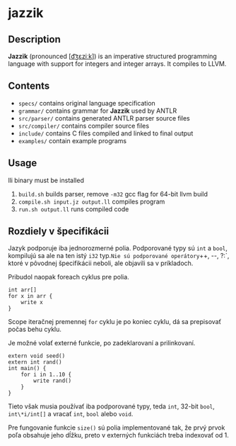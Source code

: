 jazzik
======

Description
-----------

**Jazzik** (pronounced \[[d͡ʒɛziːk](http://en.wikipedia.org/wiki/International_Phonetic_Alphabet)\])
is an imperative structured programming language
with support for integers and integer arrays.
It compiles to LLVM.

Contents
--------

* `specs/` contains original language specification
* `grammar/` contains grammar for **Jazzik** used by ANTLR
* `src/parser/` contains generated ANTLR parser source files
* `src/compiler/` contains compiler source files
* `include/` contains C files compiled and linked to final output
* `examples/` contain example programs

Usage
-----

lli binary must be installed

1. `build.sh` builds parser, remove `-m32` gcc flag for 64-bit llvm build
2. `compile.sh input.jz output.ll` compiles program
3. `run.sh output.ll` runs compiled code

Rozdiely v špecifikácii
-----------------------

Jazyk podporuje iba jednorozmerné polia.
Podporované typy sú `int` a `bool`, kompilujú sa ale na ten istý `i32` typ.`
Nie sú podporované operátory `++, --, ?:`, ktoré v pôvodnej špecifikácii neboli,
		ale objavili sa v príkladoch.

Pribudol naopak foreach cyklus pre polia.

```
int arr[]
for x in arr {
    write x
}
```

Scope iteračnej premennej `for` cyklu je po koniec cyklu, dá sa prepisovať počas
behu cyklu.

Je možné volať externé funkcie, po zadeklarovaní a prilinkovaní.

```
extern void seed()
extern int rand()
int main() {
	for i in 1..10 {
		write rand()
	}
}
```

Tieto však musia používať iba podporované typy, teda `int`, 32-bit `bool`, `int\*i/int[]`
a vracať `int`, `bool` alebo `void`.

Pre fungovanie funkcie `size()` sú polia implementované tak, že prvý prvok poľa
obsahuje jeho dĺžku, preto v externých funkciách treba indexovať od 1.


